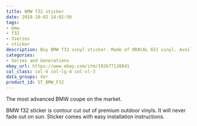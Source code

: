 ```yaml
---
title: BMW f32 sticker
date: 2018-10-02 14:02:50
tags:
- bmw
- f32
- 3series
- sticker
description: Buy BMW f32 vinyl sticker. Made of ORACAL 651 vinyl. Available in different colors.
categories:
- Series and Generations
ebay_url: https://www.ebay.com/itm/192677138841
col_class: col-6 col-lg-4 col-xl-3
data_groups: 4er
product_id: ST_BMW_F32
---
```


The most advanced BMW coupe on the market.

<!-- more -->
<!-- {% asset_img content-image vinyl-sticker-for-bmw-f32-4series-coupe.jpg 500 500 'BMW f32 4series sport drift stance vinyl sticker sticker"' %} -->

BMW f32 sticker is contour cut out of premium outdoor vinyls. It will never fade out on sun. Sticker comes with easy installation instructions. 
